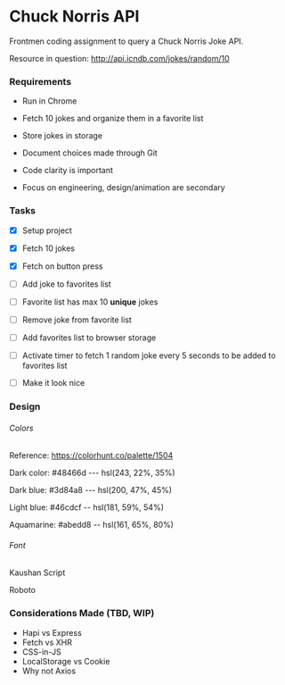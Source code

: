 # Chuck Norris API 

Frontmen coding assignment to query a Chuck Norris Joke API.

Resource in question: http://api.icndb.com/jokes/random/10



### Requirements

- Run in Chrome

- Fetch 10 jokes and organize them in a favorite list

- Store jokes in storage

- Document choices made through Git

- Code clarity is important

- Focus on engineering, design/animation are secondary

   

### Tasks

- [x] Setup project
- [x] Fetch 10 jokes
- [x] Fetch on button press
- [ ] Add joke to favorites list
- [ ] Favorite list has max 10 **unique** jokes
- [ ] Remove joke from favorite list
- [ ] Add favorites list to browser storage
- [ ] Activate timer to fetch 1 random joke every 5 seconds to be added to favorites list
- [ ] Make it look nice



### Design

###### Colors
Reference: <https://colorhunt.co/palette/1504>

Dark color: #48466d  --- hsl(243, 22%, 35%)

Dark blue: #3d84a8  ---  hsl(200, 47%, 45%)

Light blue: #46cdcf  --  hsl(181, 59%, 54%)

Aquamarine: #abedd8  --  hsl(161, 65%, 80%)



###### Font

Kaushan Script

Roboto



### Considerations Made (TBD, WIP)

-  Hapi vs Express
-  Fetch vs XHR
-  CSS-in-JS
-  LocalStorage vs Cookie
-  Why not Axios





